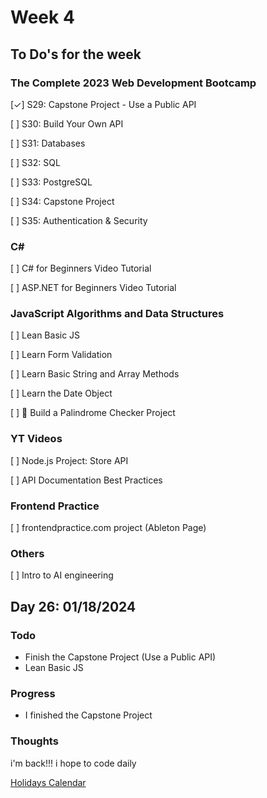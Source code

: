 # Week 4

## To Do's for the week

### **The Complete 2023 Web Development Bootcamp**

[✓]  S29: Capstone Project - Use a Public API

[ ]  S30: Build Your Own API

[ ] S31: Databases

[ ] S32: SQL

[ ] S33: PostgreSQL


[ ] S34: Capstone Project

[ ] S35: Authentication & Security

### **C#**
[ ] C# for Beginners Video Tutorial

[ ] ASP.NET for Beginners Video Tutorial


### **JavaScript Algorithms and Data Structures**

[ ]  Lean Basic JS

[ ]  Learn Form Validation

[ ]  Learn Basic String and Array Methods

[ ]  Learn the Date Object

[ ]  📝 Build a Palindrome Checker Project


### **YT Videos**
[ ] Node.js Project: Store API

[ ] API Documentation Best Practices

### **Frontend Practice**

[ ] frontendpractice.com project (Ableton Page)

### **Others**
[ ] Intro to AI engineering

## Day 26: 01/18/2024

### Todo
- Finish the Capstone Project (Use a Public API)
- Lean Basic JS

### Progress
- I finished the Capstone Project

### Thoughts 
i'm back!!!
i hope to code daily

[Holidays Calendar](https://github.com/XiomaraCanizales/FullStack-WebDevelpment-TheAppBrewery/tree/main/capstone_projects/4-api)